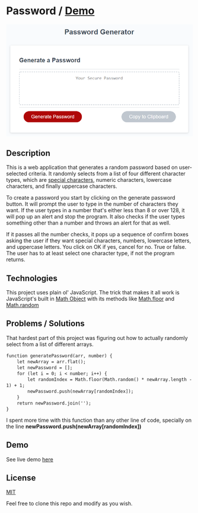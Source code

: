 # Password / [Demo](https://yarocruz.github.io/password-generator/develop/) 

![screenshot](assets/03-javascript-homework-demo.png)

## Description

This is a web application that generates a random password based on user-selected criteria. It randomly selects from a list of four different character types, which are [special characters]((https://www.owasp.org/index.php/Password_special_characters)), numeric characters, lowercase characters, and finally uppercase characters.

To create a password you start by clicking on the generate password button. It will prompt the user to type in the number of characters they want. If the user types in a number that's either less than 8 or over 128, it will pop up an alert and stop the program. It also checks if the user types something other than a number and throws an alert for that as well.

If it passes all the number checks, it pops up a sequence of confirm boxes asking the user if they want special characters, numbers, lowercase letters, and uppercase letters. You click on OK if yes, cancel for no. True or false. The user has to at least select one character type, if not the program returns.

## Technologies

This project uses plain ol' JavaScript. The trick that makes it all work is JavaScript's built in [Math Object](https://developer.mozilla.org/en-US/docs/Web/JavaScript/Reference/Global_Objects/Math) with its methods like [Math.floor](https://developer.mozilla.org/en-US/docs/Web/JavaScript/Reference/Global_Objects/Math/floor) and [Math.random](https://developer.mozilla.org/en-US/docs/Web/JavaScript/Reference/Global_Objects/Math/random) 

## Problems / Solutions

That hardest part of this project was figuring out how to actually randomly select from a list of different arrays. 

```
function generatePassword(arr, number) {
	let newArray = arr.flat();
	let newPassword = [];
	for (let i = 0; i < number; i++) {
		let randomIndex = Math.floor(Math.random() * newArray.length - 1) + 1;
		newPassword.push(newArray[randomIndex]);
	}
	return newPassword.join('');
}
```
I spent more time with this function than any other line of code, specially on the line **newPassword.push(newArray[randomIndex])** 

## Demo

See live demo [here](https://yarocruz.github.io/password-generator/develop/)

## License 

[MIT](/LICENSE)

Feel free to clone this repo and modify as you wish.